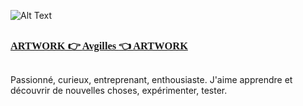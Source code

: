 <style>
h3{
    font-family: Bangers;
    text-decoration: underline;
}

</style>

![Alt Text](./img/anim_github.gif)
##

<h3>ARTWORK 👉 <a href="https://www.artstation.com/gillesavraam">Avgilles </a> 👈 ARTWORK</h3>

##
 
Passionné, curieux, entreprenant, enthousiaste. J'aime apprendre et découvrir de nouvelles choses, expérimenter, tester.
